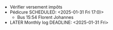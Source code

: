 - Vérifier versement impôts
- Pédicure
  SCHEDULED: <2025-01-31 Fri 17:0)>
	- Bus 15:54 Florent Johannes
- LATER Monthly log
  DEADLINE: <2025-01-31 Fri>
